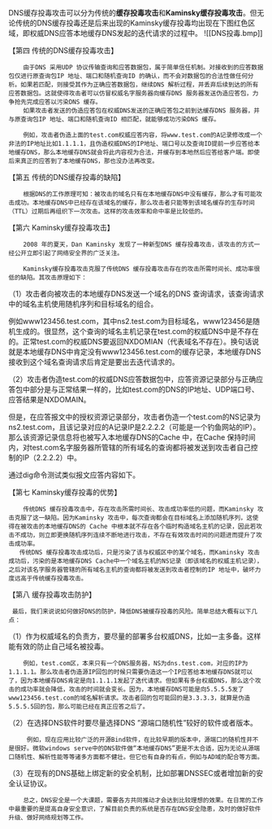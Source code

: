 DNS缓存投毒攻击可以分为传统的**缓存投毒攻击**和**Kaminsky缓存投毒攻击**。但无论传统的DNS缓存投毒还是后来出现的Kaminsky缓存投毒均出现在下图红色区域，即权威DNS应答本地缓存DNS发起的迭代请求的过程中。
![[DNS投毒.bmp]]

【第四 传统的DNS缓存投毒攻击】

        由于DNS 采用UDP 协议传输查询和应答数据包，属于简单信任机制。对接收到的应答数据包仅进行原查询包IP 地址、端口和随机查询ID 的确认，而不会对数据包的合法性做任何分析。如果若匹配，则接受其作为正确应答数据包，继续DNS 解析过程，并丢弃后续到达的所有应答数据包。这就使得攻击者可以仿冒权威名字服务器向缓存DNS 服务器发送伪造应答包，力争抢先完成应答以污染DNS 缓存。
        如果攻击者发送的伪造应答包在权威DNS发送的正确应答包之前到达缓存DNS 服务器，并与原查询包IP 地址、端口和随机查询ID 相匹配，就能够成功污染DNS 缓存。

        例如，攻击者伪造上面的test.com权威应答内容，将www.test.com的A记录修改成一个非法的IP地址比如1.1.1.1，且伪造权威DNS的IP地址、端口号以及查询ID提前一步应答给本地缓存DNS，那么本地缓存DNS就会将此内容视为合法，并缓存到本地然后应答给客户端。即使后来真正的应答到了本地缓存DNS，那也没办法再改变。

 

【第五 传统的DNS缓存投毒的缺陷】

        根据DNS的工作原理可知：被攻击的域名只有在本地缓存DNS中没有缓存，那么才有可能攻击成功。本地缓存DNS中已经存在该域名的缓存，那么攻击者只能等到该域名缓存的生存时间（TTL）过期后再组织下一次攻击。这样的攻击效率和命中率是比较低的。


【第六 Kaminsky缓存投毒攻击】

        2008 年的夏天，Dan Kaminsky 发现了一种新型DNS 缓存投毒攻击，该攻击的方式一经公开立即引起了网络安全界的广泛关注。

        Kaminsky缓存投毒攻击克服了传统DNS 缓存投毒攻击存在的攻击所需时间长、成功率很低的缺陷。其攻击原理如下：

（1）攻击者向被攻击的本地缓存DNS发送一个域名的DNS 查询请求，该查询请求中的域名主机使用随机序列和目标域名的组合。

例如www123456.test.com，其中ns2.test.com为目标域名，www123456是随机生成的。很显然，这个查询的域名主机记录在test.com的权威DNS中是不存在的。正常test.com的权威DNS要返回NXDOMIAN（代表域名不存在）。换句话说就是本地缓存DNS中肯定没有www123456.test.com的缓存记录，本地缓存DNS接收到这个域名查询请求后肯定是要出去迭代请求的。

 

（2）攻击者伪造test.com的权威DNS应答数据包中，应答资源记录部分与正确应答包中部分是与正常结果一样的，比如test.com的DNS的IP地址、UDP端口号、应答结果是NXDOMAIN。

但是，在应答报文中的授权资源记录部分，攻击者伪造一个test.com的NS记录为ns2.test.com，且该记录对应的A记录IP是2.2.2.2（可能是一个钓鱼网站的IP）。那么该资源记录信息将也被写入本地缓存DNS的Cache 中，在Cache 保持时间内，对test.com名字服务器所管辖的所有域名的查询都将被发送到攻击者自己控制的IP（2.2.2.2）中。

通过dig命令测试类似报文应答内容如下。


【第七 Kaminsky缓存投毒的优势】

        传统DNS 缓存投毒攻击中，存在攻击所需时间长、攻击成功率低的问题，而Kaminsky 攻击克服了这一缺陷。因为Kaminsky 攻击中，每次查询都会在目标域名上添加随机序列，这使得在被攻击的本地缓存DNS的 Cache 中根本就不存在各个临时构造域名主机的记录，因此若攻击不成功，则立即更换随机序列连续不断地进行攻击，不存在有效攻击时间的问题进而提升了攻击成功率。
       传统DNS 缓存投毒攻击成功后，只是污染了该与权威区中的某个域名，而Kaminsky 攻击成功后，污染的是本地缓存DNS Cache中一个域名主机的NS记录（即该域名的权威主机记录），之后对该名字服务器管辖的所有域名主机的查询都将被发送到攻击者控制的IP 地址中，破坏力度远高于传统缓存投毒攻击。

 

【第八 缓存投毒攻击防护】

     最后，我们来说说如何做好DNS的防护，降低DNS被缓存投毒的风险。简单总结大概有以下几点：

（1）作为权威域名的负责方，要尽量的部署多台权威DNS，比如一主多备。这样能有效的防止自己域名被投毒。

        例如，test.com区，本来只有一个DNS服务器，NS为dns.test.com，对应的IP为1.1.1.1。那么攻击者伪造源IP回包的时候只需要伪造这一个IP应答给本地缓存DNS就可以了，因为本地缓存DNS肯定是向1.1.1.1发起了迭代请求。但如果有多台权威DNS，那么这个攻击的成功率就会降低，攻击的时间就会变长。因为，本地缓存DNS可能是向5.5.5.5发了www123456.test.com的域名解析请求。攻击者回的包可能回的是3.3.3.3，就算是伪造5.5.5.5回的包，那么可能已经在真正应答之后了。

（2）在选择DNS软件时要尽量选择DNS ”源端口随机性”较好的软件或者版本。

         例如，现在应用比较广泛的开源Bind软件，在比较早期的版本中，源端口的随机性并不是很好。微软windows serve中的DNS软件做“本地缓存DNS”更是不太合适，因为无论从源端口随机性、解析性能等等诸多方面都不健壮。但它也有自身的有点，例如与AD域的配合等方面。

（3）在现有的DNS基础上绑定新的安全机制，比如部署DNSSEC或者增加新的安全认证协议。

 

        总之，DNS安全是一个大课题，需要各方共同推动才会达到比较理想的效果。在日常的工作中最重要的是提高自身安全意识，了解目前负责的系统是否存在DNS安全隐患，及时的做好软件升级、做好网络规划等工作。